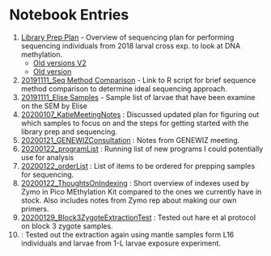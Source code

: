 # Notebook Entries 

1) [Library Prep Plan](https://github.com/epigeneticstoocean/2018OAExp_larvae/blob/master/notebook/20200122_planR2.md) - Overview of sequencing plan for performing sequencing individuals from 2018 larval cross exp. to look at DNA methylation.
    * [Old versions V2](https://github.com/epigeneticstoocean/2018OAExp_larvae/blob/master/notebook/20191112_plan_revised.md)
    * [Old version](https://github.com/epigeneticstoocean/2018OAExp_larvae/blob/master/notebook/20191111_plan.md) 
2) [20191111_Seq Method Comparison](https://github.com/epigeneticstoocean/2018OAExp_larvae/blob/master/notebook/20191111_seqChoices.md) - Link to R script for brief sequence method comparison to determine ideal sequencing approach.
3) [20191111_Elise Samples](https://github.com/epigeneticstoocean/2018OAExp_larvae/blob/master/notebook/20191111_EliseSampleList.md) - Sample list of larvae that have been examine on the SEM by Elise 
4) [20200107_KatieMeetingNotes](https://github.com/epigeneticstoocean/2018OAExp_larvae/blob/master/notebook/20200107_KatieMeetingNotes.md) : Discussed updated plan for figuring out which samples to focus on and the steps for getting started with the library prep and sequencing.
5) [20200121_GENEWIZConsultation](https://github.com/epigeneticstoocean/2018OAExp_larvae/blob/master/notebook/20200121_GENEWIZConsultation.md) :  Notes from GENEWIZ meeting.
6) [20200122_programList](https://github.com/epigeneticstoocean/2018OAExp_larvae/blob/master/notebook/20200122_programList.md) : Running list of new programs I could potentially use for analysis
7) [20200122_orderList](https://github.com/epigeneticstoocean/2018OAExp_larvae/blob/master/notebook/20200122_orderList.md) : List of items to be ordered for prepping samples for sequencing.
8) [20200122_ThoughtsOnIndexing](https://github.com/epigeneticstoocean/2018OAExp_larvae/blob/master/notebook/20200122_ThoughtsOnIndexing.md) : Short overview of indexes used by Zymo in Pico MEthylation Kit compared to the ones we currently have in stock. Also includes notes from Zymo rep about making our own primers.
8) [20200129_Block3ZygoteExtractionTest](https://github.com/epigeneticstoocean/2018OAExp_larvae/blob/master/notebook/20200129_Block3ZygoteExtractionTest.md) : Tested out hare et al protocol on block 3 zygote samples.
9) []() : Tested out the extraction again using mantle samples form L16 individuals and larvae from 1-L larvae exposure experiment.
